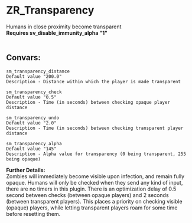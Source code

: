 # ZR_Transparency
Humans in close proximity become transparent <br>
**Requires sv_disable_immunity_alpha "1"**
<br><br>
## Convars:
```
sm_transparency_distance
Default value "200.0"
Description - Distance within which the player is made transparent
```
```
sm_transparency_check
Default value "0.5"
Description - Time (in seconds) between checking opaque player distance
```
```
sm_transparency_undo
Default value "2.0"
Description - Time (in seconds) between checking transparent player distance
```
```
sm_transparency_alpha
Default value "145"
Description - Alpha value for transparency (0 being transparent, 255 being opaque)
```
**Further Details:** <br>
Zombies will immediately become visible upon infection, and remain fully opaque. Humans will only be checked when they send any kind of input, there are no timers in this plugin. There is an optimization delay of 0.5 second between checks (between opaque players) and 2 seconds (between transparent players). This places a priority on checking visible (opaque) players, while letting transparent players roam for some time before resetting them.
